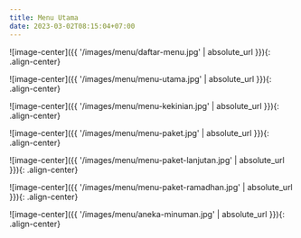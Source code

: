 ```yaml
---
title: Menu Utama
date: 2023-03-02T08:15:04+07:00
---
```



![image-center]({{ '/images/menu/daftar-menu.jpg' | absolute_url }}){: .align-center}




![image-center]({{ '/images/menu/menu-utama.jpg' | absolute_url }}){: .align-center}

![image-center]({{ '/images/menu/menu-kekinian.jpg' | absolute_url }}){: .align-center}

![image-center]({{ '/images/menu/menu-paket.jpg' | absolute_url }}){: .align-center}

![image-center]({{ '/images/menu/menu-paket-lanjutan.jpg' | absolute_url }}){: .align-center}

![image-center]({{ '/images/menu/menu-paket-ramadhan.jpg' | absolute_url }}){: .align-center}

![image-center]({{ '/images/menu/aneka-minuman.jpg' | absolute_url }}){: .align-center}